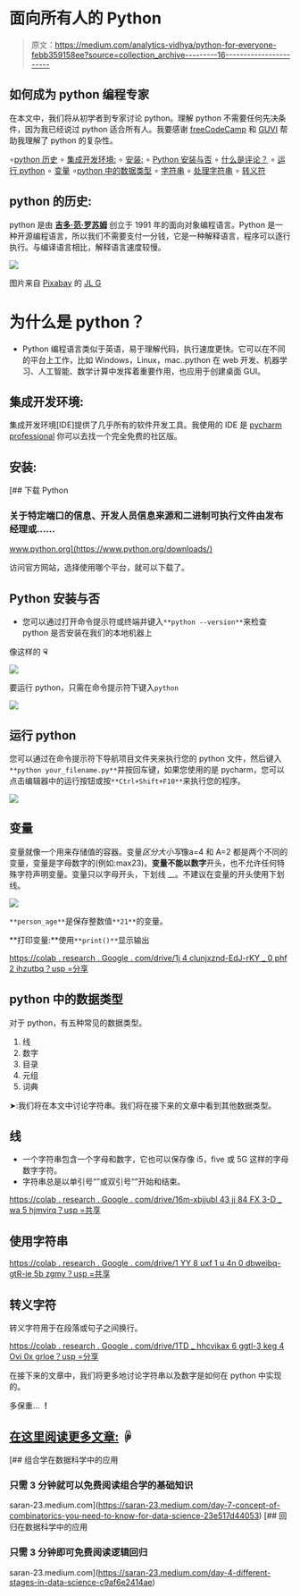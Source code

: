 # 面向所有人的 Python

> 原文：<https://medium.com/analytics-vidhya/python-for-everyone-febb359158ee?source=collection_archive---------16----------------------->

## 如何成为 python 编程专家

在本文中，我们将从初学者到专家讨论 python。理解 python 不需要任何先决条件，因为我已经说过 python 适合所有人。我要感谢 [freeCodeCamp](https://medium.com/u/8b318225c16a?source=post_page-----febb359158ee--------------------------------) 和 [GUVI](https://medium.com/u/d0bf50d56bb0?source=post_page-----febb359158ee--------------------------------) 帮助我理解了 python 的复杂性。

∘[python 历史](#2cea)
∘ [集成开发环境:](#da26)
∘ [安装:](#4e6b)
∘ [Python 安装与否](#4420)
∘ [什么是评论？](#8356)
∘ [运行 python](#48f0)
∘ [变量](#01a5)
∘[python 中的数据类型](#5492)
∘ [字符串](#70a0)
∘ [处理字符串](#b6e2)
∘ [转义符](#9bf0)

## python 的历史:

python 是由 [**吉多·范·罗苏姆**](https://en.wikipedia.org/wiki/Guido_van_Rossum) 创立于 1991 年的面向对象编程语言。Python 是一种开源编程语言，所以我们不需要支付一分钱，它是一种解释语言，程序可以逐行执行。与编译语言相比，解释语言速度较慢。

![](img/cc70a881a77e057b7c6bcdf042feddb6.png)

图片来自 [Pixabay](https://pixabay.com/?utm_source=link-attribution&utm_medium=referral&utm_campaign=image&utm_content=1940343) 的 [JL G](https://pixabay.com/users/ractapopulous-24766/?utm_source=link-attribution&utm_medium=referral&utm_campaign=image&utm_content=1940343)

# 为什么是 python？

*   Python 编程语言类似于英语，易于理解代码，执行速度更快。它可以在不同的平台上工作，比如 Windows，Linux，mac..python 在 web 开发、机器学习、人工智能、数学计算中发挥着重要作用，也应用于创建桌面 GUI。

## 集成开发环境:

集成开发环境[IDE]提供了几乎所有的软件开发工具。我使用的 IDE 是 [pycharm professional](https://www.jetbrains.com/pycharm/download/#section=linux) 你可以去找一个完全免费的社区版。

## 安装:

[](https://www.python.org/downloads/) [## 下载 Python

### 关于特定端口的信息、开发人员信息来源和二进制可执行文件由发布经理或……

www.python.org](https://www.python.org/downloads/) 

访问官方网站，选择使用哪个平台，就可以下载了。

## Python 安装与否

*   您可以通过打开命令提示符或终端并键入`**python --version**`来检查 python 是否安装在我们的本地机器上

像这样的 **☟**

![](img/79aba014066861fffa72bb9de252e986.png)

要运行 python，只需在命令提示符下键入`python`

![](img/606dcf4ff0572ca9931feb68f3e8dd4d.png)

## 运行 python

您可以通过在命令提示符下导航项目文件夹来执行您的 python 文件，然后键入`**python your_filename.py**`并按回车键，如果您使用的是 pycharm，您可以点击编辑器中的运行按钮或按`**Ctrl+Shift+F10**`来执行您的程序。

![](img/ec940d6b67c44c7f63379c4dc02735fa.png)

## 变量

变量就像一个用来存储值的容器。变量*区分大小写*像a=4 和 A=2 都是两个不同的变量，变量是字母数字的(例如:max23)。**变量不能以数字**开头，也不允许任何特殊字符声明变量。变量只以字母开头，下划线 __。不建议在变量的开头使用下划线。

![](img/7088c6cf8831ccb6943a59be8a5e11cd.png)

`**person_age**`是保存整数值`**21**`的变量。

**打印变量:**使用`**print()**`显示输出

[https://colab . research . Google . com/drive/1j 4 clunjxznd-EdJ-rKY _ 0 phf 2 ihzutbq？usp =分享](https://colab.research.google.com/drive/1j4clUNJXznd-EdJ-rKY_0pHf2IHzuTbQ?usp=sharing)

## python 中的数据类型

对于 python，有五种常见的数据类型。

1.  线
2.  数字
3.  目录
4.  元组
5.  词典

➤:我们将在本文中讨论字符串。我们将在接下来的文章中看到其他数据类型。

## 线

*   一个字符串包含一个字母和数字，它也可以保存像 i5，five 或 5G 这样的字母数字字符。
*   字符串总是以单引号“”或双引号“”开始和结束。

[https://colab . research . Google . com/drive/16m-xbjjubl 43 jj 84 FX 3-D _ wa 5 hjmvirq？usp =共享](https://colab.research.google.com/drive/16m-xBJjUBL43jj84fx3-D_WA5hjmvIrQ?usp=sharing)

## 使用字符串

[https://colab . research . Google . com/drive/1 YY 8 uxf 1 u 4n 0 dbweibq-gtR-ie 5b zgmy？usp =共享](https://colab.research.google.com/drive/1-kx5u1cKRy7T7j8xJWlJ3qkNjlzxOWVp?usp=sharing)

## 转义字符

转义字符用于在段落或句子之间换行。

[https://colab . research . Google . com/drive/1TD _ hhcvikax 6 ggtl-3 keg 4 Ovi 0x grloe？usp =分享](https://colab.research.google.com/drive/1_5_4qeV8qJ9LD8Zjwa01aPWyXtu1rgMI?usp=sharing)

在接下来的文章中，我们将更多地讨论字符串以及数字是如何在 python 中实现的。

多保重… **！**

## [在这里阅读更多文章:](https://saran-23.medium.com/day-5-concept-of-machine-learning-in-data-science-7e58378fbf90) ☟

[](https://saran-23.medium.com/day-7-concept-of-combinatorics-you-need-to-know-for-data-science-23e517d44053) [## 组合学在数据科学中的应用

### 只需 3 分钟就可以免费阅读组合学的基础知识

saran-23.medium.com](https://saran-23.medium.com/day-7-concept-of-combinatorics-you-need-to-know-for-data-science-23e517d44053) [](https://saran-23.medium.com/day-4-different-stages-in-data-science-c9af6e2414ae) [## 回归在数据科学中的应用

### 只需 3 分钟即可免费阅读逻辑回归

saran-23.medium.com](https://saran-23.medium.com/day-4-different-stages-in-data-science-c9af6e2414ae)